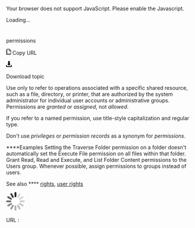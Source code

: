Your browser does not support JavaScript. Please enable the Javascript.

Loading...

# 

permissions

![Copy URL](permissions_files/Copy.png)
Copy URL

![Download](permissions_files/Download.png)

Download topic

Use only
to refer to operations associated with a specific shared resource,
such as a file, directory, or printer, that are authorized by the
system administrator for individual user accounts or administrative
groups. Permissions are *granted* or *assigned*, not *allowed*.

If you refer to a named permission, use title-style capitalization and regular type. 

Don't use *privileges* or *permission records* as a synonym for *permissions*.

****Examples
Setting
the Traverse Folder permission on a folder doesn't automatically
set the Execute File permission on all files within that folder.
Grant Read, Read and Execute, and List Folder Content permissions to the Users group. 
Whenever possible, assign permissions to groups instead of users.

See also **** [rights](https://worldready.cloudapp.net/Styleguide/Read?id=2700&topicid=35561), [user rights](https://worldready.cloudapp.net/Styleguide/Read?id=2700&topicid=35562)

![In progress](permissions_files/activity-large.gif)

URL :
